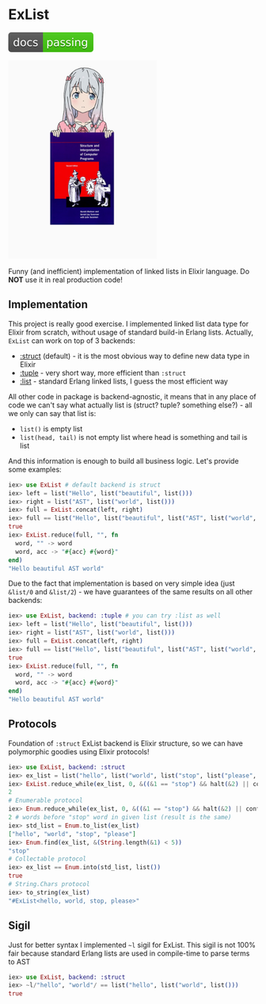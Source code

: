 # ExList

[![Documentation](https://raw.githubusercontent.com/tim2CF/static-asserts/master/documentation-passing.svg?sanitize=true)](https://hexdocs.pm/ex_list)

<img src="priv/img/logo.jpg" width="300"/>

Funny (and inefficient) implementation of linked lists in Elixir language. Do **NOT** use it in real production code!

## Implementation

This project is really good exercise. I implemented linked list data type for Elixir from scratch, without usage of standard build-in Erlang lists. Actually, `ExList` can work on top of 3 backends:

- [:struct](https://github.com/timCF/ex_list/blob/master/lib/ex_list/backends/struct.ex) (default) - it is the most obvious way to define new data type in Elixir
- [:tuple](https://github.com/timCF/ex_list/blob/master/lib/ex_list/backends/tuple.ex) - very short way, more efficient than `:struct`
- [:list](https://github.com/timCF/ex_list/blob/master/lib/ex_list/backends/list.ex) - standard Erlang linked lists, I guess the most efficient way

All other code in package is backend-agnostic, it means that in any place of code we can't say what actually list is (struct? tuple? something else?) - all we only can say that list is:

- `list()` is empty list
- `list(head, tail)` is not empty list where head is something and tail is list

And this information is enough to build all business logic. Let's provide some examples:

```elixir
iex> use ExList # default backend is struct
iex> left = list("Hello", list("beautiful", list()))
iex> right = list("AST", list("world", list()))
iex> full = ExList.concat(left, right)
iex> full == list("Hello", list("beautiful", list("AST", list("world", list()))))
true
iex> ExList.reduce(full, "", fn
  word, "" -> word
  word, acc -> "#{acc} #{word}"
end)
"Hello beautiful AST world"
```

Due to the fact that implementation is based on very simple idea (just `&list/0` and `&list/2`) - we have guarantees of the same results on all other backends:

```elixir
iex> use ExList, backend: :tuple # you can try :list as well
iex> left = list("Hello", list("beautiful", list()))
iex> right = list("AST", list("world", list()))
iex> full = ExList.concat(left, right)
iex> full == list("Hello", list("beautiful", list("AST", list("world", list()))))
true
iex> ExList.reduce(full, "", fn
  word, "" -> word
  word, acc -> "#{acc} #{word}"
end)
"Hello beautiful AST world"
```

## Protocols

Foundation of `:struct` ExList backend is Elixir structure, so we can have polymorphic goodies using Elixir protocols!

```elixir
iex> use ExList, backend: :struct
iex> ex_list = list("hello", list("world", list("stop", list("please", list()))))
iex> ExList.reduce_while(ex_list, 0, &((&1 == "stop") && halt(&2) || cont(&2 + 1)))
2
# Enumerable protocol
iex> Enum.reduce_while(ex_list, 0, &((&1 == "stop") && halt(&2) || cont(&2 + 1)))
2 # words before "stop" word in given list (result is the same)
iex> std_list = Enum.to_list(ex_list)
["hello", "world", "stop", "please"]
iex> Enum.find(ex_list, &(String.length(&1) < 5))
"stop"
# Collectable protocol
iex> ex_list == Enum.into(std_list, list())
true
# String.Chars protocol
iex> to_string(ex_list)
"#ExList<hello, world, stop, please>"
```

## Sigil

Just for better syntax I implemented `~l` sigil for ExList. This sigil is not 100% fair because standard Erlang lists are used in compile-time to parse terms to AST

```elixir
iex> use ExList, backend: :struct
iex> ~l/"hello", "world"/ == list("hello", list("world", list()))
true
```
